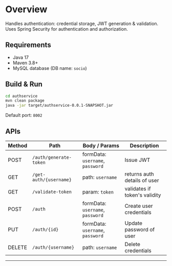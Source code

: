 # Overview

Handles authentication: credential storage, JWT generation & validation.
Uses Spring Security for authentication and authorization.

## Requirements

* Java 17
* Maven 3.8+
* MySQL database (DB name: `socio`)

## Build & Run

```bash
cd authservice
mvn clean package
java -jar target/authservice-0.0.1-SNAPSHOT.jar
```

Default port: `8002`

## APIs

| Method | Path                   | Body / Params                    | Description                   |
| ------ | ---------------------- | -------------------------------- | ----------------------------- |
| POST   | `/auth/generate-token` | formData: `username`, `password` | Issue JWT                     |
| GET    | `/get-auth/{username}` | path: `username`                 | returns auth details of user  |
| GET    | `/validate-token`      | param: `token`                   | validates if token's validity |
| POST   | `/auth`                | formData: `username`, `password` | Create user credentials       |
| PUT    | `/auth/{id}`           | formData: `username`, `password` | Update password of user       |
| DELETE | `/auth/{username}`     | path: `username`                 | Delete credentials            |

---
